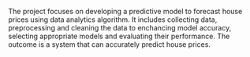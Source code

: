 The project focuses on developing a predictive model to forecast house prices using data analytics algorithm. It includes collecting data, preprocessing and cleaning the data to enchancing model accuracy, selecting appropriate models and evaluating their performance. The outcome is a system that can accurately predict house prices.
